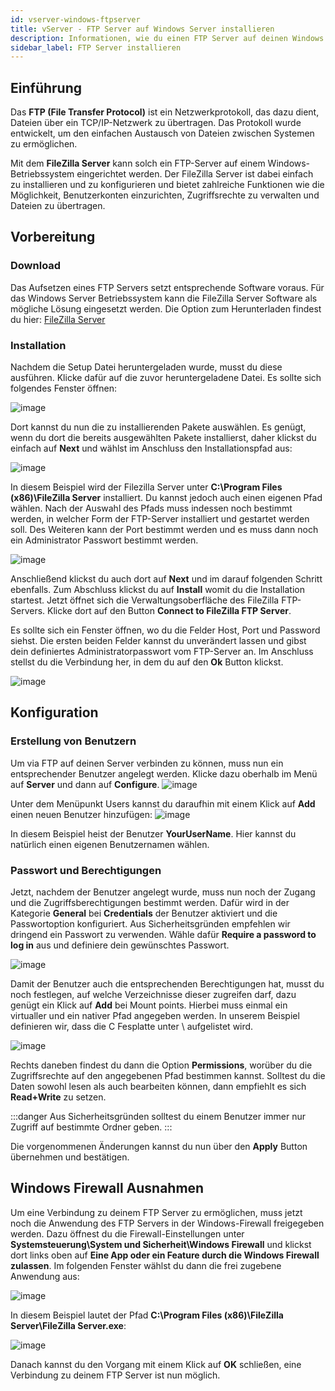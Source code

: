 ```yaml
---
id: vserver-windows-ftpserver
title: vServer - FTP Server auf Windows Server installieren
description: Informationen, wie du einen FTP Server auf deinen Windows vServer von ZAP-Hosting installieren und einrichten kannst - ZAP-Hosting.com Dokumenationen
sidebar_label: FTP Server installieren
---
```




## Einführung

Das **FTP (File Transfer Protocol)** ist ein Netzwerkprotokoll, das dazu dient, Dateien über ein TCP/IP-Netzwerk zu übertragen. Das Protokoll wurde entwickelt, um den einfachen Austausch von Dateien zwischen Systemen zu ermöglichen.

Mit dem **FileZilla Server** kann solch ein FTP-Server auf einem Windows-Betriebssystem eingerichtet werden. Der FileZilla Server ist dabei einfach zu installieren und zu konfigurieren und bietet zahlreiche Funktionen wie die Möglichkeit, Benutzerkonten einzurichten, Zugriffsrechte zu verwalten und Dateien zu übertragen.



## Vorbereitung

### Download

Das Aufsetzen eines FTP Servers setzt entsprechende Software voraus. Für das Windows Server Betriebssystem kann die FileZilla Server Software als mögliche Lösung eingesetzt werden. Die Option zum Herunterladen findest du hier: [FileZilla Server](https://filezilla-project.org/download.php?type=server)



### Installation

Nachdem die Setup Datei heruntergeladen wurde, musst du diese ausführen. Klicke dafür auf die zuvor heruntergeladene Datei. Es sollte sich folgendes Fenster öffnen: 

![image](https://user-images.githubusercontent.com/26007280/190911353-3b3fc815-f7ed-4df8-9303-8d639ff9ff2b.png)

Dort kannst du nun die zu installierenden Pakete auswählen. Es genügt, wenn du dort die bereits ausgewählten Pakete installierst, daher klickst du einfach auf **Next** und wählst im Anschluss den Installationspfad aus: 

![image](https://user-images.githubusercontent.com/26007280/190911361-b3b5fc61-8648-4378-a920-d7faa8118fc3.png)

In diesem Beispiel wird der Filezilla Server unter **C:\Program Files (x86)\FileZilla Server** installiert. Du kannst jedoch auch einen eigenen Pfad wählen. Nach der Auswahl des Pfads muss indessen noch bestimmt werden, in welcher Form der FTP-Server installiert und gestartet werden soll. Des Weiteren kann der Port bestimmt werden und es muss dann noch ein Administrator Passwort bestimmt werden. 

![image](https://user-images.githubusercontent.com/26007280/190911700-52fd9613-70ac-413c-a171-b6d581ddd622.png)

Anschließend klickst du auch dort auf **Next** und im darauf folgenden Schritt ebenfalls. Zum Abschluss klickst du auf **Install** womit du die Installation startest. Jetzt öffnet sich die Verwaltungsoberfläche des FileZilla FTP-Servers. Klicke dort auf den Button **Connect to FileZilla FTP Server**. 

Es sollte sich ein Fenster öffnen, wo du die Felder Host, Port und Password siehst. Die ersten beiden Felder kannst du unverändert lassen und gibst dein definiertes Administratorpasswort vom FTP-Server an. Im Anschluss stellst du die Verbindung her, in dem du auf den **Ok** Button klickst. 

![image](https://user-images.githubusercontent.com/26007280/190911836-b3840fce-e575-4c69-864d-7fbb5fbe84a9.png)



## Konfiguration



### Erstellung von Benutzern

Um via FTP auf deinen Server verbinden zu können, muss nun ein entsprechender Benutzer angelegt werden. 
Klicke dazu oberhalb im Menü auf **Server** und dann auf **Configure**. 
![image](https://user-images.githubusercontent.com/26007280/190913231-5cda42fb-c47a-4b92-a32d-dd3eb1d23b61.png)

Unter dem Menüpunkt Users kannst du daraufhin mit einem Klick auf **Add** einen neuen Benutzer hinzufügen:
![image](https://user-images.githubusercontent.com/26007280/190913620-936d4430-51a7-44c9-9023-ad4087c01599.png)

In diesem Beispiel heist der Benutzer **YourUserName**. Hier kannst du natürlich einen eigenen Benutzernamen wählen.

### Passwort und Berechtigungen

Jetzt, nachdem der Benutzer angelegt wurde, muss nun noch der Zugang und die Zugriffsberechtigungen bestimmt werden. Dafür wird in der Kategorie **General** bei **Credentials** der Benutzer aktiviert und die Passwortoption konfiguriert. Aus Sicherheitsgründen empfehlen wir dringend ein Passwort zu verwenden. Wähle dafür **Require a password to log in** aus und definiere dein gewünschtes Passwort. 

![image](https://user-images.githubusercontent.com/26007280/190912515-a4952bc3-b4ce-45e6-ba33-42b358f01074.png)

Damit der Benutzer auch die entsprechenden Berechtigungen hat, musst du noch festlegen, auf welche Verzeichnisse dieser zugreifen darf, dazu genügt ein Klick auf **Add** bei Mount points. Hierbei muss einmal ein virtualler und ein nativer Pfad angegeben werden. In unserem Beispiel definieren wir, dass die C Fesplatte unter \ aufgelistet wird.  

![image](https://user-images.githubusercontent.com/26007280/190912711-90f6c4b6-35de-4339-b2a0-d3aa1d0ed8fd.png)

Rechts daneben findest du dann die Option **Permissions**, worüber du die Zugriffsrechte auf den angegebenen Pfad bestimmen kannst. Solltest du die Daten sowohl lesen als auch bearbeiten können, dann empfiehlt es sich **Read+Write** zu setzen. 

:::danger Aus Sicherheitsgründen solltest du einem Benutzer immer nur Zugriff auf bestimmte Ordner geben. 
:::

Die vorgenommenen Änderungen kannst du nun über den **Apply** Button übernehmen und bestätigen. 


## Windows Firewall Ausnahmen

Um eine Verbindung zu deinem FTP Server zu ermöglichen, muss jetzt noch die Anwendung des FTP Servers in der Windows-Firewall freigegeben werden. Dazu öffnest du die Firewall-Einstellungen unter **Systemsteuerung\System und Sicherheit\Windows Firewall** und klickst dort links oben auf **Eine App oder ein Feature durch die Windows Firewall zulassen**. Im folgenden Fenster wählst du dann die frei zugebene Anwendung aus:

![image](https://user-images.githubusercontent.com/13604413/159173002-024980dd-0d16-40a1-8316-979ceec99e7b.png)

In diesem Beispiel lautet der Pfad **C:\Program Files (x86)\FileZilla Server\FileZilla Server.exe**:

![image](https://user-images.githubusercontent.com/26007280/190912805-1a972dec-1e60-425a-806f-4c7dad3663dc.png)

Danach kannst du den Vorgang mit einem Klick auf **OK** schließen, eine Verbindung zu deinem FTP Server ist nun möglich. 
